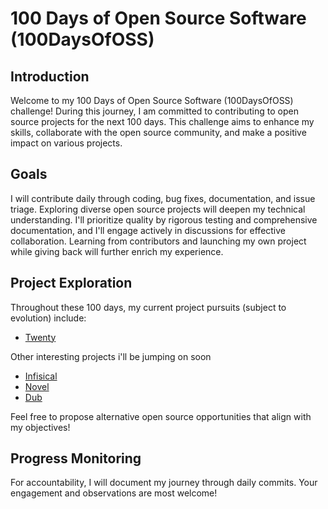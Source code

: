 # 100 Days of Open Source Software (100DaysOfOSS)

## Introduction

Welcome to my 100 Days of Open Source Software (100DaysOfOSS) challenge! During this journey, I am committed to contributing to open source projects for the next 100 days. This challenge aims to enhance my skills, collaborate with the open source community, and make a positive impact on various projects.

## Goals

I will contribute daily through coding, bug fixes, documentation, and issue triage. Exploring diverse open source projects will deepen my technical understanding. I'll prioritize quality by rigorous testing and comprehensive documentation, and I'll engage actively in discussions for effective collaboration. Learning from contributors and launching my own project while giving back will further enrich my experience.


## Project Exploration

Throughout these 100 days, my current project pursuits (subject to evolution) include:
- [Twenty](https://github.com/kelvinyelyen/twenty)

Other interesting projects i'll be jumping on soon
- [Infisical](https://github.com/Infisical/infisical)
- [Novel](https://github.com/steven-tey/novel)
- [Dub](https://github.com/steven-tey/dub)


Feel free to propose alternative open source opportunities that align with my objectives!

## Progress Monitoring

For accountability, I will document my journey through daily commits. Your engagement and observations are most welcome!
